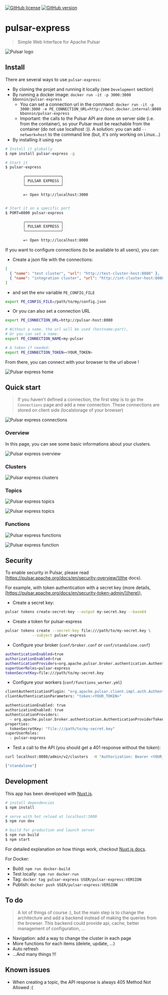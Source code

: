 [![GitHub license](https://img.shields.io/badge/license-apache2-blue.svg)](https://github.com/bbonnin/pulsar-express/blob/master/LICENSE)
[![GitHub version](https://img.shields.io/badge/dynamic/json.svg?color=green&label=version&query=version&url=https://raw.githubusercontent.com/bbonnin/pulsar-express/master/package.json)](https://github.com/bbonnin/pulsar-express/releases)


# pulsar-express

> Simple Web Interface for Apache Pulsar

![Pulsar logo](docs/pulsar.png)


## Install

There are several ways to use `pulsar-express`:
* By cloning the projet and running it locally (see `Development` section)
* By running a docker image: `docker run -it -p 3000:3000 bbonnin/pulsar-express`
  * You can set a connection url in the command: `docker run -it -p 3000:3000 -e PE_CONNECTION_URL=http://host.docker.internal:8080 bbonnin/pulsar-express`
  * Important: the calls to the Pulsar API are done on server side (i.e. from the container), so your Pulsar must be reachable from the container (do not use localhost :)). A solution: you can add `--network=host` to the command line (but, it's only working on Linux...)
* By installing it using `npm`
```bash
# Install it globally
$ npm install pulsar-express -g

# Start it
$ pulsar-express

        ╭────────────────╮
        │ PULSAR EXPRESS │
        ╰────────────────╯

        => Open http://localhost:3000


# Start it on a specific port
$ PORT=8000 pulsar-express

        ╭────────────────╮
        │ PULSAR EXPRESS │
        ╰────────────────╯

        => Open http://localhost:8000

```

If you want to configure connections (to be available to all users), you can:
* Create a json file with the connections:
```json
[
  { "name": "test cluster", "url": "http://test-cluster-host:8080" },
  { "name": "integration cluster", "url": "http://int-cluster-host:8080", "token": "<YOUR_TOKEN>" }
]
```
* and set the env variable `PE_CONFIG_FILE`
```bash
export PE_CONFIG_FILE=/path/to/my/config.json
```
* Or you can also set a connection URL
```bash
export PE_CONNECTION_URL=http://pulsar-host:8080

# Without a name, the url will be used (hostname:port),
# Or you can set a name:
export PE_CONNECTION_NAME=my-pulsar

# A token if needed:
export PE_CONNECTION_TOKEN=<YOUR_TOKEN>
```

From there, you can connect with your browser to the url above !

![Pulsar express home](docs/home.png)


## Quick start

> If you haven't defined a connection, the first step is to go the `Connections` page and add a new connection. These connections are stored on client side (localstorage of your browser)

![Pulsar express connections](docs/connections.png)

### Overview

In this page, you can see some basic informations about your clusters.

![Pulsar express overview](docs/overview.png)

### Clusters

![Pulsar express clusters](docs/clusters.png)

### Topics

![Pulsar express topics](docs/topics.png)

![Pulsar express topics](docs/topic.png)

### Functions

![Pulsar express functions](docs/functions.png)

![Pulsar express function](docs/function.png)


## Security

To enable security in Pulsar, please read [https://pulsar.apache.org/docs/en/security-overview/](the docs).

For example, with token authentication with a secret key (more details, [https://pulsar.apache.org/docs/en/security-token-admin/](here)), 

* Create a secret key:
```bash
pulsar tokens create-secret-key --output my-secret.key --base64
```

* Create a token for pulsar-express
```bash
pulsar tokens create --secret-key file:///path/to/my-secret.key \
            --subject pulsar-express
```

* Configure your broker (`conf/broker.conf` or `conf/standalone.conf`)
```bash
authenticationEnabled=true
authorizationEnabled=true
authenticationProviders=org.apache.pulsar.broker.authentication.AuthenticationProviderToken
superUserRoles=pulsar-express
tokenSecretKey=file:///path/to/my-secret.key
```

* Configure your workers (`conf/functions_worker.yml`)
```bash
clientAuthenticationPlugin: "org.apache.pulsar.client.impl.auth.AuthenticationToken"
clientAuthenticationParameters: "token:<YOUR_TOKEN>"

authenticationEnabled: true
authorizationEnabled: true
authenticationProviders:
  - org.apache.pulsar.broker.authentication.AuthenticationProviderToken
properties:
  tokenSecretKey: "file:///path/to/my-secret.key"
superUserRoles:
  - pulsar-express
```

* Test a call to the API (you should get a 401 response without the token):
```bash
curl localhost:8080/admin/v2/clusters  -H "Authorization: Bearer <YOUR_TOKEN>"

["standalone"]
```


## Development

This app has been developed with [Nuxt.js](https://nuxtjs.org).

``` bash
# install dependencies
$ npm install

# serve with hot reload at localhost:3000
$ npm run dev

# build for production and launch server
$ npm run build
$ npm start
```

For detailed explanation on how things work, checkout [Nuxt.js docs](https://nuxtjs.org).

For Docker:
* Build: `npm run docker-build`
* Test locally: `npm run docker-run`
* Tag: `docker tag pulsar-express USER/pulsar-express:VERSION`
* Publish: `docker push USER/pulsar-express:VERSION`


## To do

> A lot of things of course :), but the main step is to change the architecture and add a backend instead of making the queries from the browser. This backend could provide api, cache, better management of configuration, ...

* Navigation: add a way to change the cluster in each page
* More functions for each items (delete, update, ...)
* Auto refresh
* ...And many things !!!



## Known issues

* When creating a topic, the API response is always 405 Method Not Allowed :(
